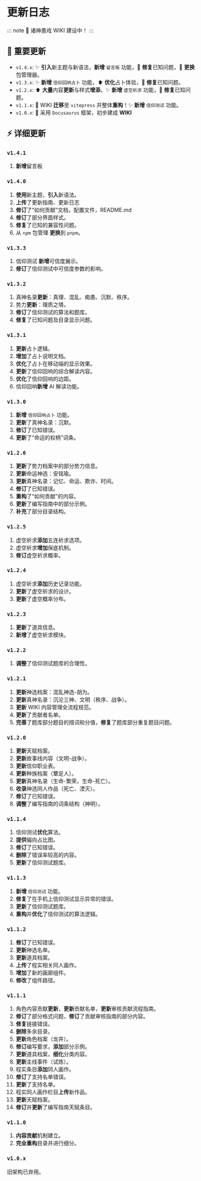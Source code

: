 # 更新日志
::: note
 🧐 诸神愚戏 WIKI 建设中！
:::

## 🎉 重要更新

-   `v1.4.x`: ✨ **引入**新主题与新语法，**新增** `留言板` 功能，🐛 **修复**已知问题，🔄 **更换**包管理器。
-   `v1.3.x`: ✨ **新增** `信仰回响占卜` 功能，⬆️ **优化**占卜体验，🐛 **修复**已知问题。
-   `v1.2.x`: ⬆️ **大量**内容**更新**与样式**增添**，✨ **新增** `虚空祈求` 功能，🐛 **修复**已知问题。
-   `v1.1.x`: 🚀 WIKI **迁移**至 `vitepress` 并整体**重构**！✨ **新增** `信仰测试` 功能。
-   `v1.0.x`: 💾 采用 `Docusaurus` 框架，初步建成 **WIKI**

## ⚡ 详细更新
### `v1.4.1`
  1. **新增**留言板

### `v1.4.0`
  1.  **使用**新主题，**引入**新语法。
  2.  **上传**了更新指南、更新日志
  3.  **修订**了“如何贡献”文档，配置文件，README.md
  4.  **修订**了部分界面样式。
  5.  **修复**了已知的兼容性问题。
  6.  从 `npm` 包管理 **更换**到 `pnpm`。

### `v1.3.3`
  1.  信仰测试 **新增**可信度展示。
  2.  **修订**了信仰测试中可信度参数的影响。

### `v1.3.2`
  1.  真神名录**更新**：真理、混乱、痴愚、沉默、秩序。
  2.  势力**更新**：理质之塔。
  3.  **修订**了信仰测试的算法和题库。
  4.  **修复**了已知问题及目录显示问题。

### `v1.3.1`
  1.  **更新**占卜逻辑。
  2.  **增加**了占卜说明文档。
  3.  **优化**了占卜在移动端的显示效果。
  4.  **更新**了信仰回响的综合解读内容。
  5.  **优化**了信仰回响的边距。
  6.  信仰回响**新增** AI 解读功能。

### `v1.3.0`
  1.  **新增** `信仰回响占卜` 功能。
  2.  **更新**了真神名录：沉默。
  3.  **修订**了已知错误。
  4.  **更新**了“命运的权柄”词条。

### `v1.2.6`
  1.  **更新**了势力档案中的部分势力信息。
  2.  **更新**命运神选：安铭瑜。
  3.  **更新**真神名录：记忆、命运、欺诈、时间。
  4.  **修订**了已知错误。
  5.  **重构**了“如何贡献”的内容。
  6.  **更新**了编写指南中的部分示例。
  7.  **补充**了部分目录结构。

### `v1.2.5`
  1.  虚空祈求**添加**五连祈求选项。
  2.  虚空祈求**增加**保底机制。
  3.  **修订**虚空祈求概率。

### `v1.2.4`
  1.  虚空祈求**添加**历史记录功能。
  2.  **更新**了虚空祈求的设计。
  3.  **更新**了虚空概率分布。

### `v1.2.3`
  1.  **更新**了道具信息。
  2.  **新增**了虚空祈求模块。

### `v1.2.2`
  1.  **调整**了信仰测试题库的合理性。

### `v1.2.1`
  1.  **更新**神选档案：混乱神选-胡为。
  2.  **更新**真神名录：沉沦三神、文明（秩序、战争）。
  3.  **更新** WIKI 内容管理全流程规范。
  4.  **更新**了贡献者名单。
  5.  **完善**了题库部分题目的措词和分值，**修复**了题库部分重复题目问题。

### `v1.2.0`
  1.  **更新**天赋档案。
  2.  **更新**故事线内容（文明-战争）。
  3.  **更新**信仰职业表。
  4.  **更新**种族档案（蕈足人）。
  5.  **更新**真神名录（生命-繁荣，生命-死亡）。
  6.  **收录**神选同人作品（死亡、湮灭）。
  7.  **修订**了已知错误。
  8.  **调整**了编写指南的词条结构（神明）。

### `v1.1.4`
  1.  信仰测试**优化**算法。
  2.  **提供**偏向占比图。
  3.  **修订**了已知错误。
  4.  **删除**了错误率较高的内容。
  5.  **更新**了信仰测试题库。

### `v1.1.3`
  1.  **新增** `信仰测试` 功能。
  2.  **修复**了在手机上信仰测试显示异常的错误。
  3.  **更新**了信仰测试题库。
  4.  **重构**并**优化**了信仰测试的算法逻辑。

### `v1.1.2`
  1.  **修订**了已知错误。
  2.  **更新**神选名单。
  3.  **更新**道具档案。
  4.  **上传**了程实相关同人画作。
  5.  **增加**了新的画廊组件。
  6.  **修改**了组件路径。

### `v1.1.1`
  1.  角色内容贡献**更新**，**更新**贡献名单，**更新**审核贡献流程指南。
  2.  **修订**了部分格式问题，**修订**了贡献审核指南的部分内容。
  3.  **修复**链接错误。
  4.  **删除**多余目录。
  5.  **更新**角色档案（龙井）。
  6.  **修订**编写要求，**添加**部分示例。
  7.  **更新**道具档案，**细化**分类内容。
  8.  **更新**主线事件（试炼）。
  9.  程实条目**添加**同人画作。
  10. **修订**了支持名单错误。
  11. **更新**了支持名单。
  12. 程实同人画作栏目**上传**新作品。
  13. **更新**天赋档案。
  14. **修订**并**更新**了编写指南天赋条目。

### `v1.1.0`
  1.  **内容贡献**机制建立。
  2.  **完全重构**目录并进行细分。

### `v1.0.x`
  旧架构已弃用。